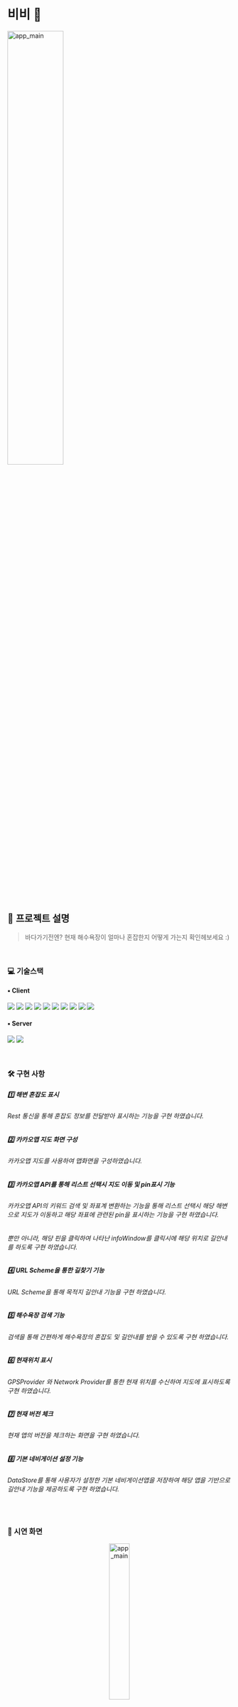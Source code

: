 # 비비 🌊 

 <img width="50%" alt="app_main" src="https://user-images.githubusercontent.com/65700842/230947121-2776f9e4-33bd-4837-9fc8-6da33ee8668b.png">

## 🤔 프로젝트 설명

> 바다가기전엔? 현재 해수욕장이 얼마나 혼잡한지 어떻게 가는지 확인헤보세요 :) 

<br>

### 💻 기술스택 
#### ▪️ Client
<p>
 <img src="https://img.shields.io/badge/Anroid-3DDC84?style=for-the-badge&logo=Android&logoColor=white">
 <img src="https://img.shields.io/badge/Kotlin-7F52FF?style=for-the-badge&logo=Kotlin&logoColor=white">
 <img src="https://img.shields.io/badge/Retrofit2-3E4348?style=for-the-badge&logo=Square&logoColor=white">
 <img src="https://img.shields.io/badge/OkHttp-3E4348?style=for-the-badge&logo=Square&logoColor=white">
 <img src="https://img.shields.io/badge/MVVM-3DDC84?style=for-the-badge&logo=&logoColor=white">
 <img src="https://img.shields.io/badge/Coroutine-3DDC84?style=for-the-badge&logo=&logoColor=white">
 <img src="https://img.shields.io/badge/DataBinding-0F9D58?style=for-the-badge&logo=&logoColor=white">
 <img src="https://img.shields.io/badge/Hilt-0F9D58?style=for-the-badge&logo=&logoColor=white">
 <img src="https://img.shields.io/badge/TedPermission-0F9D58?style=for-the-badge&logo=&logoColor=white">
 <img src="https://img.shields.io/badge/DataStore-0F9D58?style=for-the-badge&logo=&logoColor=white">
</p>

#### ▪️ Server
<p>
 <img src="https://img.shields.io/badge/OpenAPI-40AEF0?style=for-the-badge&logo=&logoColor=white">
 <img src="https://img.shields.io/badge/KaKaoAPI-FFCD00?style=for-the-badge&logo=Kakao&logoColor=white">
</p>
<br>

### 🛠 구현 사항
##### 1️⃣ 해변 혼잡도 표시
###### Rest 통신을 통해 혼잡도 정보를 전달받아 표시하는 기능을 구현 하였습니다.

##### 2️⃣ 카카오맵 지도 화면 구성
###### 카카오맵 지도를 사용하여 맵화면을 구성하였습니다.

##### 3️⃣ 카카오맵 API를 통해 리스트 선택시 지도 이동 및 pin표시 기능 
###### 카카오맵 API의 키워드 검색 및 좌표계 변환하는 기능을 통해 리스트 선택시 해당 해변으로 지도가 이동하고 해당 좌표에 관련된 pin을 표시하는 기능을 구현 하였습니다.
###### 뿐만 아니라, 해당 핀을 클릭하여 나타난 infoWindow를 클릭시에 해당 위치로 길안내를 하도록 구현 하였습니다.

##### 4️⃣ URL Scheme을 통한 길찾기 기능
###### URL Scheme을 통해 목적지 길안내 기능을 구현 하였습니다.

##### 5️⃣ 해수욕장 검색 기능
###### 검색을 통해 간편하게 해수욕장의 혼잡도 및 길안내를 받을 수 있도록 구현 하였습니다.

##### 6️⃣ 현재위치 표시
###### GPSProvider 와 Network Provider를 통한 현재 위치를 수신하여 지도에 표시하도록 구현 하였습니다.

##### 7️⃣ 현재 버전 체크
###### 현재 앱의 버전을 체크하는 화면을 구현 하였습니다.

##### 8️⃣ 기본 네비게이션 설정 기능
###### DataStore를 통해 사용자가 설정한 기본 네비게이션앱을 저장하여 해당 앱을 기반으로 길안내 기능을 제공하도록 구현 하였습니다.



<br>

### 🎥 시연 화면
<div align="center">
 <img width="30%" alt="app_main" src="https://user-images.githubusercontent.com/65700842/230951738-983ab399-75b1-480f-ada1-b64ebd4c8fdc.gif">
</div>


### 😎 프로젝트 사용기술 설명
##### 1️⃣ Dagger Hilt를 활용하여 의존성을 주입 해주었습니다.
##### 2️⃣ MVVM 디자인 기반으로 프로젝트를 진행 하였습니다.
##### 3️⃣ Coroutine , Coroutine Flow를 통한 비동기 처리를 했습니다.
##### 4️⃣ Retrofit2를 통해 Rest통신을 하였습니다.
##### 5️⃣ Repository를 사용하여 Data를 관리 하였습니다.
##### 6️⃣ Clean Architecture를 위해 Module화를 통해 각 Layer를 분리해주었습니다.
##### 7️⃣ TedPermission 라이브러리를 통한 권한 체크를 했습니다.
##### 8️⃣ DataStore를 통해 사용자의 간단한 설정 정보를 저장하도록 했습니다.

